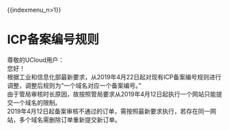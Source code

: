 {{indexmenu_n>1}}

# ICP备案编号规则

尊敬的UCloud用户：  
您好！  
根据工业和信息化部最新要求，从2019年4月22日起对现有ICP备案编号规则进行调整，调整后规则为“一个域名对应一个备案编号。”  
由于管局审核时长原因，故按照管局要求从2019年4月12日起执行一个网站只能提交一个域名的限制。  
2019年4月12日起备案审核不通过的订单，需按照最新要求执行，若存在同一网站，多个域名需删除订单重新提交新订单。
